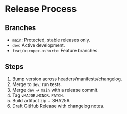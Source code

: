 <!--
Copyright (C) 2025 Moko Consulting <hello@mokoconsulting.tech>
SPDX-License-Identifier: GPL-3.0-or-later
This file is part of a Moko Consulting project.

This program is free software; you can redistribute it and/or modify it under 
the terms of the GNU General Public License as published by the Free Software 
Foundation; either version 3 of the License, or (at your option) any later version.

This program is distributed in the hope that it will be useful, but WITHOUT ANY WARRANTY; 
without even the implied warranty of MERCHANTABILITY or FITNESS FOR A PARTICULAR PURPOSE. 
See the GNU General Public License for more details. 

You should have received a copy of the GNU General Public License along with this program. 
If not, see https://www.gnu.org/licenses/.

FILE INFORMATION 
 DEFGROUP:  MokoCodingDefaults
 REPO:      https://github.com/mokoconsulting-tech/MokoCodingDefaults
 VERSION:   2.0
 FILE:      RELEASE_PROCESS.md
 PATH:      /Reference/Governance/.md
 BRIEF:     Release workflow and versioning checklist
-->
# Release Process

## Branches
- `main`: Protected, stable releases only.
- `dev`: Active development.
- `feat/<scope>-<short>`: Feature branches.

## Steps
1. Bump version across headers/manifests/changelog.
2. Merge to `dev`; run tests.
3. Merge `dev` → `main` with a release commit.
4. Tag `vMAJOR.MINOR.PATCH`.
5. Build artifact zip + SHA256.
6. Draft GitHub Release with changelog notes.
